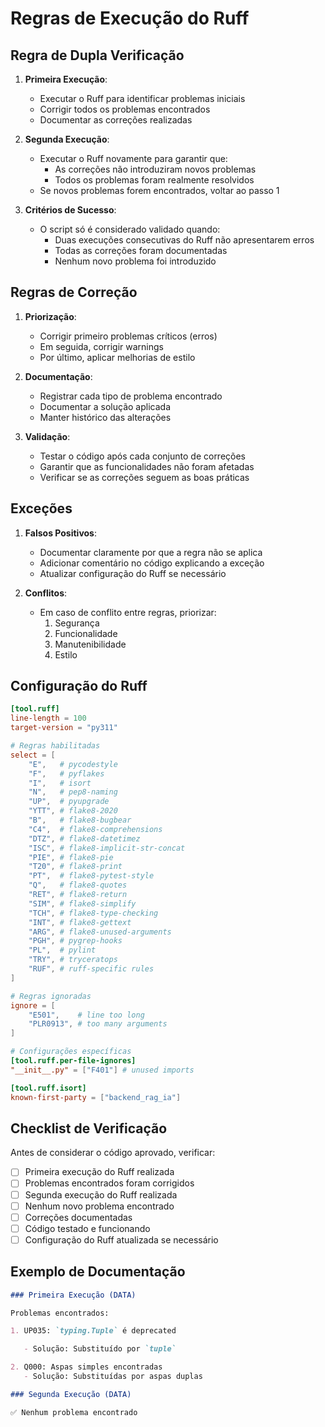 # Regras de Execução do Ruff

## Regra de Dupla Verificação

1. **Primeira Execução**:

   - Executar o Ruff para identificar problemas iniciais
   - Corrigir todos os problemas encontrados
   - Documentar as correções realizadas

2. **Segunda Execução**:

   - Executar o Ruff novamente para garantir que:
     - As correções não introduziram novos problemas
     - Todos os problemas foram realmente resolvidos
   - Se novos problemas forem encontrados, voltar ao passo 1

3. **Critérios de Sucesso**:
   - O script só é considerado validado quando:
     - Duas execuções consecutivas do Ruff não apresentarem erros
     - Todas as correções foram documentadas
     - Nenhum novo problema foi introduzido

## Regras de Correção

1. **Priorização**:

   - Corrigir primeiro problemas críticos (erros)
   - Em seguida, corrigir warnings
   - Por último, aplicar melhorias de estilo

2. **Documentação**:

   - Registrar cada tipo de problema encontrado
   - Documentar a solução aplicada
   - Manter histórico das alterações

3. **Validação**:
   - Testar o código após cada conjunto de correções
   - Garantir que as funcionalidades não foram afetadas
   - Verificar se as correções seguem as boas práticas

## Exceções

1. **Falsos Positivos**:

   - Documentar claramente por que a regra não se aplica
   - Adicionar comentário no código explicando a exceção
   - Atualizar configuração do Ruff se necessário

2. **Conflitos**:
   - Em caso de conflito entre regras, priorizar:
     1. Segurança
     2. Funcionalidade
     3. Manutenibilidade
     4. Estilo

## Configuração do Ruff

```toml
[tool.ruff]
line-length = 100
target-version = "py311"

# Regras habilitadas
select = [
    "E",   # pycodestyle
    "F",   # pyflakes
    "I",   # isort
    "N",   # pep8-naming
    "UP",  # pyupgrade
    "YTT", # flake8-2020
    "B",   # flake8-bugbear
    "C4",  # flake8-comprehensions
    "DTZ", # flake8-datetimez
    "ISC", # flake8-implicit-str-concat
    "PIE", # flake8-pie
    "T20", # flake8-print
    "PT",  # flake8-pytest-style
    "Q",   # flake8-quotes
    "RET", # flake8-return
    "SIM", # flake8-simplify
    "TCH", # flake8-type-checking
    "INT", # flake8-gettext
    "ARG", # flake8-unused-arguments
    "PGH", # pygrep-hooks
    "PL",  # pylint
    "TRY", # tryceratops
    "RUF", # ruff-specific rules
]

# Regras ignoradas
ignore = [
    "E501",    # line too long
    "PLR0913", # too many arguments
]

# Configurações específicas
[tool.ruff.per-file-ignores]
"__init__.py" = ["F401"] # unused imports

[tool.ruff.isort]
known-first-party = ["backend_rag_ia"]
```

## Checklist de Verificação

Antes de considerar o código aprovado, verificar:

- [ ] Primeira execução do Ruff realizada
- [ ] Problemas encontrados foram corrigidos
- [ ] Segunda execução do Ruff realizada
- [ ] Nenhum novo problema encontrado
- [ ] Correções documentadas
- [ ] Código testado e funcionando
- [ ] Configuração do Ruff atualizada se necessário

## Exemplo de Documentação

```markdown
### Primeira Execução (DATA)

Problemas encontrados:

1. UP035: `typing.Tuple` é deprecated

   - Solução: Substituído por `tuple`

2. Q000: Aspas simples encontradas
   - Solução: Substituídas por aspas duplas

### Segunda Execução (DATA)

✅ Nenhum problema encontrado
```
